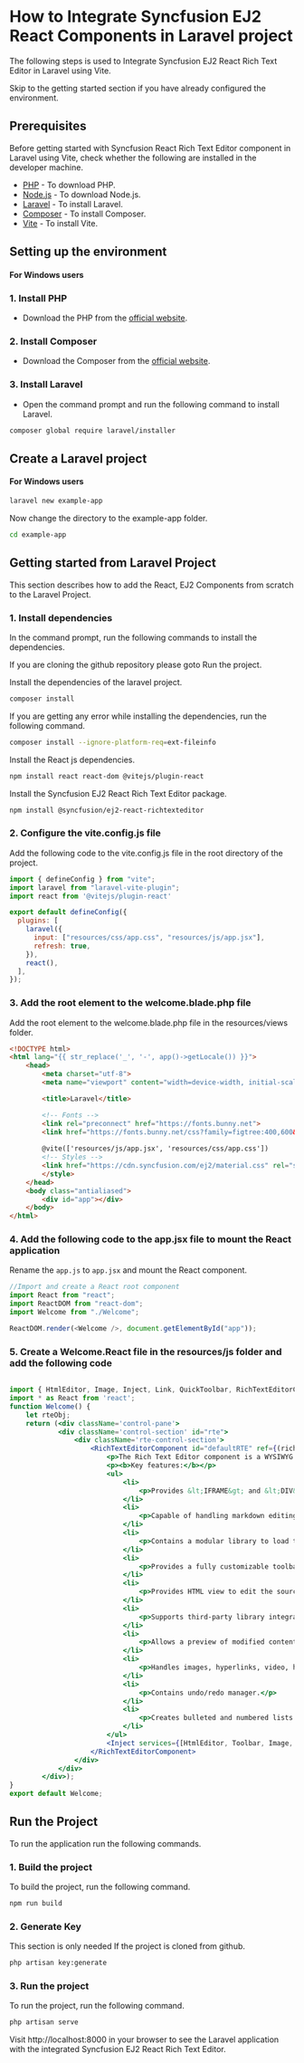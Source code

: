 # How to Integrate Syncfusion EJ2 React Components in Laravel project
The following steps is used to Integrate Syncfusion EJ2 React Rich Text Editor in Laravel using Vite.

Skip to the getting started section if you have already configured the environment.

## Prerequisites

Before getting started with Syncfusion React Rich Text Editor component in Laravel using Vite, check whether the following are installed in the developer machine.
* [PHP](https://www.php.net/downloads.php) - To download PHP.
* [Node.js](https://nodejs.org/en/download/) - To download Node.js.
* [Laravel](https://laravel.com/docs/8.x/installation) - To install Laravel.
* [Composer](https://getcomposer.org/download/) - To install Composer.
* [Vite](https://vitejs.dev/guide/#scaffolding-your-first-vite-project) - To install Vite.

## Setting up the environment

#### For Windows users

### 1. Install PHP

* Download the PHP from the [official website](https://windows.php.net/download#php-8.2).

### 2. Install Composer

* Download the Composer from the [official website](https://getcomposer.org/download/).

### 3. Install Laravel

* Open the command prompt and run the following command to install Laravel.

```bash
composer global require laravel/installer
```

## Create a Laravel project


#### For Windows users

```bash
laravel new example-app
```

Now change the directory to the example-app folder.

```bash
cd example-app
```


## Getting started from Laravel Project
This section describes how to add the React, EJ2 Components from scratch to the Laravel Project.


### 1. Install dependencies

In the command prompt, run the following commands to install the dependencies.

If you are cloning the github repository please goto Run the project.

Install the dependencies of the laravel project.
```bash
composer install
```
If you are getting any error while installing the dependencies, run the following command.
```bash
composer install --ignore-platform-req=ext-fileinfo
```

Install the React js dependencies.
```bash
npm install react react-dom @vitejs/plugin-react 
```
Install the Syncfusion EJ2 React Rich Text Editor package.
```bash
npm install @syncfusion/ej2-react-richtexteditor
```

### 2. Configure the vite.config.js file
Add the following code to the vite.config.js file in the root directory of the project.
```js
import { defineConfig } from "vite";
import laravel from "laravel-vite-plugin";
import react from '@vitejs/plugin-react'

export default defineConfig({
  plugins: [
    laravel({
      input: ["resources/css/app.css", "resources/js/app.jsx"],
      refresh: true,
    }),
    react(),
  ],
});

```

### 3. Add the root element to the welcome.blade.php file
Add the root element to the welcome.blade.php file in the resources/views folder.
``` html
<!DOCTYPE html>
<html lang="{{ str_replace('_', '-', app()->getLocale()) }}">
    <head>
        <meta charset="utf-8">
        <meta name="viewport" content="width=device-width, initial-scale=1">

        <title>Laravel</title>

        <!-- Fonts -->
        <link rel="preconnect" href="https://fonts.bunny.net">
        <link href="https://fonts.bunny.net/css?family=figtree:400,600&display=swap" rel="stylesheet" />
        
        @vite(['resources/js/app.jsx', 'resources/css/app.css'])
        <!-- Styles -->
        <link href="https://cdn.syncfusion.com/ej2/material.css" rel="stylesheet">       
        </style>
    </head>
    <body class="antialiased">
        <div id="app"></div>
    </body>
</html>

```

### 4. Add the following code to the app.jsx file to mount the React application

Rename the `app.js` to `app.jsx` and mount the React component.
```js
//Import and create a React root component
import React from "react";
import ReactDOM from "react-dom";
import Welcome from "./Welcome";

ReactDOM.render(<Welcome />, document.getElementById("app"));

```

### 5. Create a Welcome.React file in the resources/js folder and add the following code
```jsx

import { HtmlEditor, Image, Inject, Link, QuickToolbar, RichTextEditorComponent, Toolbar } from '@syncfusion/ej2-react-richtexteditor';
import * as React from 'react';
function Welcome() {
    let rteObj;
    return (<div className='control-pane'>
            <div className='control-section' id="rte">
                <div className='rte-control-section'>
                    <RichTextEditorComponent id="defaultRTE" ref={(richtexteditor) => { rteObj = richtexteditor; }}>
                        <p>The Rich Text Editor component is a WYSIWYG ("what you see is what you get") editor that provides the best user experience to create and update the content. Users can format their content using standard toolbar commands.</p>
                        <p><b>Key features:</b></p>
                        <ul>
                            <li>
                                <p>Provides &lt;IFRAME&gt; and &lt;DIV&gt; modes</p>
                            </li>
                            <li>
                                <p>Capable of handling markdown editing.</p>
                            </li>
                            <li>
                                <p>Contains a modular library to load the necessary functionality on demand.</p>
                            </li>
                            <li>
                                <p>Provides a fully customizable toolbar.</p>
                            </li>
                            <li>
                                <p>Provides HTML view to edit the source directly for developers.</p>
                            </li>
                            <li>
                                <p>Supports third-party library integration.</p>
                            </li>
                            <li>
                                <p>Allows a preview of modified content before saving it.</p>
                            </li>
                            <li>
                                <p>Handles images, hyperlinks, video, hyperlinks, uploads, etc.</p>
                            </li>
                            <li>
                                <p>Contains undo/redo manager.</p>
                            </li>
                            <li>
                                <p>Creates bulleted and numbered lists.</p>
                            </li>
                        </ul>
                        <Inject services={[HtmlEditor, Toolbar, Image, Link, QuickToolbar]}/>
                    </RichTextEditorComponent>
                </div>
            </div>
        </div>);
}
export default Welcome;

```

## Run the Project
To run the application run the following commands.

### 1. Build the project
To build the project, run the following command.
```bash
npm run build
```

### 2. Generate Key

This section is only needed If the project is cloned from github.

```bash
php artisan key:generate
```

### 3. Run the project
To run the project, run the following command.
```bash
php artisan serve
```

Visit http://localhost:8000 in your browser to see the Laravel application with the integrated Syncfusion EJ2 React Rich Text Editor.
